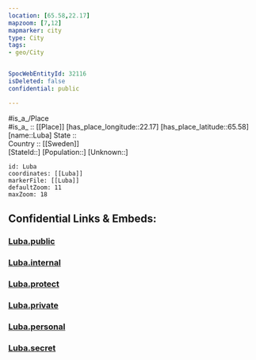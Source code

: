 ```yaml
---
location: [65.58,22.17] 
mapzoom: [7,12] 
mapmarker: city 
type: City
tags:
- geo/City


SpocWebEntityId: 32116
isDeleted: false
confidential: public

---
```

#is_a_/Place  
#is_a_ :: [[Place]] 
[has_place_longitude::22.17] 
[has_place_latitude::65.58] 
[name::Luba] 
State ::  
Country :: [[Sweden]]  
[StateId::] 
[Population::] 
[Unknown::] 


```leaflet
id: Luba
coordinates: [[Luba]] 
markerFile: [[Luba]] 
defaultZoom: 11 
maxZoom: 18
```


## Confidential Links & Embeds: 

### [Luba.public](/_public/\Earth\Continent\Europe\Europe~North\Sweden\CityLuba.public.md) 

### [Luba.internal](/_internal/\Earth\Continent\Europe\Europe~North\Sweden\CityLuba.internal.md) 

### [Luba.protect](/_protect/\Earth\Continent\Europe\Europe~North\Sweden\CityLuba.protect.md) 

### [Luba.private](/_private/\Earth\Continent\Europe\Europe~North\Sweden\CityLuba.private.md) 

### [Luba.personal](/_personal/\Earth\Continent\Europe\Europe~North\Sweden\CityLuba.personal.md) 

### [Luba.secret](/_secret/\Earth\Continent\Europe\Europe~North\Sweden\CityLuba.secret.md)

